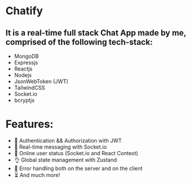# Chatify
## It is a real-time full stack Chat App made by me, comprised of the following tech-stack: 

- MongoDB
- Expressjs
- Reactjs
- Nodejs
- JsonWebToken (JWT)
- TailwindCSS
- Socket.io
- bcryptjs


# Features: 
- 🎃 Authentication && Authorization with JWT
- 👾 Real-time messaging with Socket.io
- 🚀 Online user status (Socket.io and React Context)
- 👌 Global state management with Zustand
- 🐞 Error handling both on the server and on the client
- ⏳ And much more!
